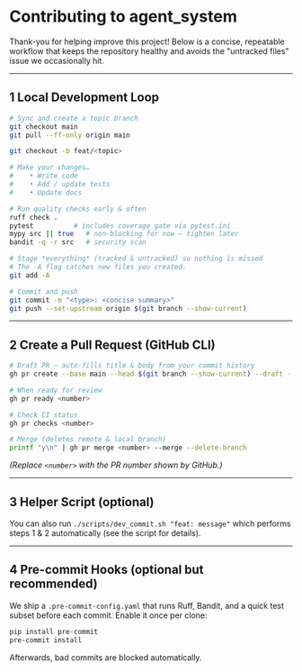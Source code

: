 # Contributing to **agent_system**

Thank-you for helping improve this project!  Below is a concise, repeatable workflow that keeps the repository healthy and avoids the "untracked files" issue we occasionally hit.

---
## 1  Local Development Loop

```bash
# Sync and create a topic branch
git checkout main
git pull --ff-only origin main

git checkout -b feat/<topic>

# Make your changes…
#    • Write code
#    • Add / update tests
#    • Update docs

# Run quality checks early & often
ruff check .
pytest          # includes coverage gate via pytest.ini
mypy src || true   # non-blocking for now – tighten later
bandit -q -r src   # security scan

# Stage *everything* (tracked & untracked) so nothing is missed
# The -A flag catches new files you created.
git add -A

# Commit and push
git commit -m "<type>: <concise summary>"
git push --set-upstream origin $(git branch --show-current)
```

---
## 2  Create a Pull Request (GitHub CLI)

```bash
# Draft PR – auto-fills title & body from your commit history
gh pr create --base main --head $(git branch --show-current) --draft --fill

# When ready for review
gh pr ready <number>

# Check CI status
gh pr checks <number>

# Merge (deletes remote & local branch)
printf "y\n" | gh pr merge <number> --merge --delete-branch
```

*(Replace `<number>` with the PR number shown by GitHub.)*

---
## 3  Helper Script (optional)

You can also run `./scripts/dev_commit.sh "feat: message"` which performs steps 1 & 2 automatically (see the script for details).

---
## 4  Pre-commit Hooks (optional but recommended)

We ship a `.pre-commit-config.yaml` that runs Ruff, Bandit, and a quick test subset before each commit.  Enable it once per clone:

```bash
pip install pre-commit
pre-commit install
```

Afterwards, bad commits are blocked automatically. 